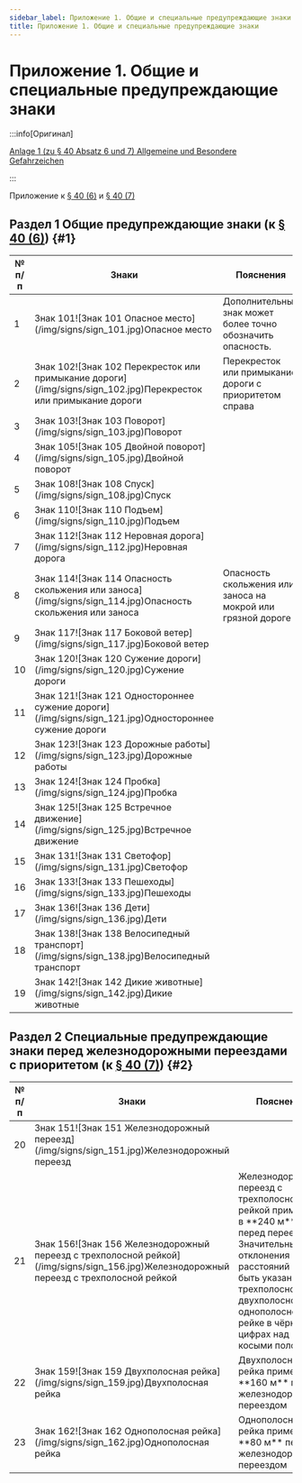 ```yaml
---
sidebar_label: Приложение 1. Общие и специальные предупреждающие знаки
title: Приложение 1. Общие и специальные предупреждающие знаки
---
```


<VerifiedTranslationIcon />

# Приложение 1. Общие и специальные предупреждающие знаки

:::info[Оригинал]

[Anlage 1 (zu § 40 Absatz 6 und 7) Allgemeine und Besondere Gefahrzeichen](https://www.gesetze-im-internet.de/stvo_2013/anlage_1.html)

:::

Приложение к [§ 40 (6)](/docs/signs-structures/warning-signs#6) и [§ 40 (7)](/docs/signs-structures/warning-signs#7)

## Раздел 1 Общие предупреждающие знаки (к [§ 40 (6)](/docs/signs-structures/warning-signs#6)) {#1}

<table className="signs-table">
    <thead>
        <tr>
            <th>№ п/п</th>
            <th>Знаки</th>
            <th>Пояснения</th>
        </tr>
    </thead>
    <tbody>
        <tr>
            <td>1</td>
            <td id="sign-101">Знак 101![Знак 101 Опасное место](/img/signs/sign_101.jpg)Опасное место</td>
            <td>Дополнительный знак может более точно обозначить опасность.</td>
        </tr>
        <tr>
            <td>2</td>
            <td id="sign-102">Знак 102![Знак 102 Перекресток или примыкание дороги](/img/signs/sign_102.jpg)Перекресток или примыкание дороги</td>
            <td>Перекресток или примыкание дороги с приоритетом справа</td>
        </tr>
        <tr>
            <td>3</td>
            <td id="sign-103">Знак 103![Знак 103 Поворот](/img/signs/sign_103.jpg)Поворот</td>
            <td></td>
        </tr>
        <tr>
            <td>4</td>
            <td id="sign-105">Знак 105![Знак 105 Двойной поворот](/img/signs/sign_105.jpg)Двойной поворот</td>
            <td></td>
        </tr>
        <tr>
            <td>5</td>
            <td id="sign-108">Знак 108![Знак 108 Спуск](/img/signs/sign_108.jpg)Спуск</td>
            <td></td>
        </tr>
        <tr>
            <td>6</td>
            <td id="sign-110">Знак 110![Знак 110 Подъем](/img/signs/sign_110.jpg)Подъем</td>
            <td></td>
        </tr>
        <tr>
            <td>7</td>
            <td id="sign-112">Знак 112![Знак 112 Неровная дорога](/img/signs/sign_112.jpg)Неровная дорога</td>
            <td></td>
        </tr>
        <tr>
            <td>8</td>
            <td id="sign-114">Знак 114![Знак 114 Опасность скольжения или заноса](/img/signs/sign_114.jpg)Опасность скольжения или заноса</td>
            <td>Опасность скольжения или заноса на мокрой или грязной дороге</td>
        </tr>
        <tr>
            <td>9</td>
            <td id="sign-117">Знак 117![Знак 117 Боковой ветер](/img/signs/sign_117.jpg)Боковой ветер</td>
            <td></td>
        </tr>
        <tr>
            <td>10</td>
            <td id="sign-120">Знак 120![Знак 120 Сужение дороги](/img/signs/sign_120.jpg)Сужение дороги</td>
            <td></td>
        </tr>
        <tr>
            <td>11</td>
            <td id="sign-121">Знак 121![Знак 121 Одностороннее сужение дороги](/img/signs/sign_121.jpg)Одностороннее сужение дороги</td>
            <td></td>
        </tr>
        <tr>
            <td>12</td>
            <td id="sign-123">Знак 123![Знак 123 Дорожные работы](/img/signs/sign_123.jpg)Дорожные работы</td>
            <td></td>
        </tr>
        <tr>
            <td>13</td>
            <td id="sign-124">Знак 124![Знак 124 Пробка](/img/signs/sign_124.jpg)Пробка</td>
            <td></td>
        </tr>
        <tr>
            <td>14</td>
            <td id="sign-125">Знак 125![Знак 125 Встречное движение](/img/signs/sign_125.jpg)Встречное движение</td>
            <td></td>
        </tr>
        <tr>
            <td>15</td>
            <td id="sign-131">Знак 131![Знак 131 Светофор](/img/signs/sign_131.jpg)Светофор</td>
            <td></td>
        </tr>
        <tr>
            <td>16</td>
            <td id="sign-133">Знак 133![Знак 133 Пешеходы](/img/signs/sign_133.jpg)Пешеходы</td>
            <td></td>
        </tr>
        <tr>
            <td>17</td>
            <td id="sign-136">Знак 136![Знак 136 Дети](/img/signs/sign_136.jpg)Дети</td>
            <td></td>
        </tr>
        <tr>
            <td>18</td>
            <td id="sign-138">Знак 138![Знак 138 Велосипедный транспорт](/img/signs/sign_138.jpg)Велосипедный транспорт</td>
            <td></td>
        </tr>
        <tr>
            <td>19</td>
            <td id="sign-142">Знак 142![Знак 142 Дикие животные](/img/signs/sign_142.jpg)Дикие животные</td>
            <td></td>
        </tr>
    </tbody>
</table>

## Раздел 2 Специальные предупреждающие знаки перед железнодорожными переездами с приоритетом (к [§ 40 (7)](/docs/signs-structures/warning-signs#6)) {#2}

<table className="signs-table">
    <thead>
        <tr>
            <th>№ п/п</th>
            <th>Знаки</th>
            <th>Пояснения</th>
        </tr>
    </thead>
    <tbody>
        <tr>
            <td>20</td>
            <td id="sign-151">Знак 151![Знак 151 Железнодорожный переезд](/img/signs/sign_151.jpg)Железнодорожный переезд</td>
            <td></td>
        </tr>
        <tr>
            <td>21</td>
            <td id="sign-156">Знак 156![Знак 156 Железнодорожный переезд с трехполосной рейкой](/img/signs/sign_156.jpg)Железнодорожный переезд с трехполосной рейкой</td>
            <td>Железнодорожный переезд с трехполосной рейкой примерно в **240&nbsp;м** перед переездом. Значительные отклонения расстояний могут быть указаны на трехполосной, двухполосной и однополосной рейке в чёрных цифрах над косыми полосами.</td>
        </tr>
        <tr>
            <td>22</td>
            <td id="sign-159">Знак 159![Знак 159 Двухполосная рейка](/img/signs/sign_159.jpg)Двухполосная рейка</td>
            <td>Двухполосная рейка примерно в **160&nbsp;м** перед железнодорожным переездом</td>
        </tr>
        <tr>
            <td>23</td>
            <td id="sign-162">Знак 162![Знак 162 Однополосная рейка](/img/signs/sign_162.jpg)Однополосная рейка</td>
            <td>Однополосная рейка примерно в **80&nbsp;м** перед железнодорожным переездом</td>
        </tr>
    </tbody>
</table>

